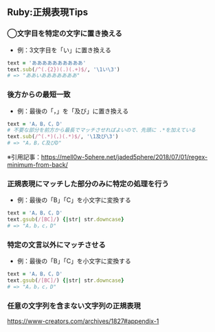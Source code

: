 ## Ruby:正規表現Tips

### ◯文字目を特定の文字に置き換える
- 例：3文字目を「い」に置き換える
```ruby
text = 'ああああああああああ'
text.sub(/^(.{2})(.)(.+)$/, '\1い\3')
# => "ああいあああああああ"
```

### 後方からの最短一致
- 例：最後の「，」を「及び」に置き換える
```ruby
text = 'A，B，C，D'
# 不要な部分を前方から最長でマッチさせればよいので、先頭に .*を加えている
text.sub(/^(.*)(，)(.*)$/, '\1及び\3')
# => "A，B，C及びD"
```
※引用記事：https://mell0w-5phere.net/jaded5phere/2018/07/01/regex-minimum-from-back/

### 正規表現にマッチした部分のみに特定の処理を行う
- 例：最後の「B」「C」を小文字に変換する
```ruby
text = 'A，B，C，D'
text.gsub(/[BC]/) {|str| str.downcase}
# => "A，b，c，D"
```

### 特定の文言以外にマッチさせる
- 例：最後の「B」「C」を小文字に変換する
```ruby
text = 'A，B，C，D'
text.gsub(/[BC]/) {|str| str.downcase}
# => "A，b，c，D"
```

### 任意の文字列を含まない文字列の正規表現
https://www-creators.com/archives/1827#appendix-1